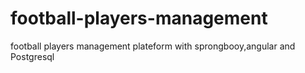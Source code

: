# football-players-management
football players management plateform with  sprongbooy,angular and Postgresql

